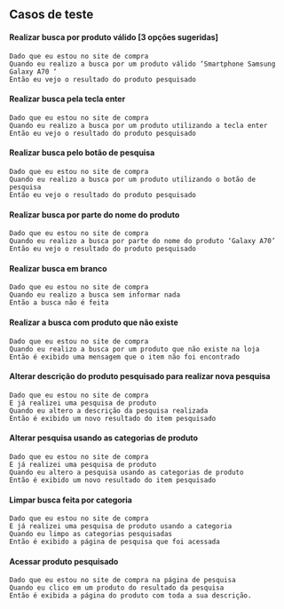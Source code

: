## Casos de teste



#### Realizar busca por produto válido [3 opções sugeridas]
	Dado que eu estou no site de compra
	Quando eu realizo a busca por um produto válido ‘Smartphone Samsung Galaxy A70 ‘
	Então eu vejo o resultado do produto pesquisado
	
#### Realizar busca pela tecla enter
	Dado que eu estou no site de compra
	Quando eu realizo a busca por um produto utilizando a tecla enter
	Então eu vejo o resultado do produto pesquisado
	
#### Realizar busca pelo botão de pesquisa
	Dado que eu estou no site de compra
	Quando eu realizo a busca por um produto utilizando o botão de pesquisa
	Então eu vejo o resultado do produto pesquisado
	
#### Realizar busca por parte do nome do produto
	Dado que eu estou no site de compra
	Quando eu realizo a busca por parte do nome do produto ‘Galaxy A70’
	Então eu vejo o resultado do produto pesquisado
	
#### Realizar busca em branco
	Dado que eu estou no site de compra
	Quando eu realizo a busca sem informar nada
	Então a busca não é feita
	
#### Realizar a busca com produto que não existe
	Dado que eu estou no site de compra
	Quando eu realizo a busca por um produto que não existe na loja
	Então é exibido uma mensagem que o item não foi encontrado
	
#### Alterar descrição do produto pesquisado para realizar nova pesquisa
	Dado que eu estou no site de compra
	E já realizei uma pesquisa de produto
	Quando eu altero a descrição da pesquisa realizada
	Então é exibido um novo resultado do item pesquisado
	
#### Alterar pesquisa usando as categorias de produto
	Dado que eu estou no site de compra
	E já realizei uma pesquisa de produto
	Quando eu altero a pesquisa usando as categorias de produto
	Então é exibido um novo resultado do item pesquisado
	
#### Limpar busca feita por categoria
	Dado que eu estou no site de compra
	E já realizei uma pesquisa de produto usando a categoria
	Quando eu limpo as categorias pesquisadas
	Então é exibido a página de pesquisa que foi acessada
	
#### Acessar produto pesquisado
	Dado que eu estou no site de compra na página de pesquisa
	Quando eu clico em um produto do resultado da pesquisa
	Então é exibida a página do produto com toda a sua descrição.

